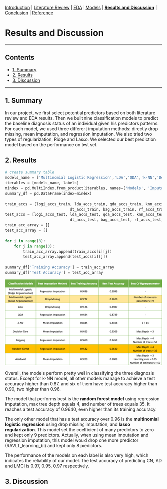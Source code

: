 [Introduction](https://mal5482.github.io/ADNI-Alzheimer-Project/index)   |   [Literature Review](https://mal5482.github.io/ADNI-Alzheimer-Project/Review)   |   [EDA](https://mal5482.github.io/ADNI-Alzheimer-Project/EDA)   |   [Models](https://mal5482.github.io/ADNI-Alzheimer-Project/Models)   |   [**Results and Discussion**](https://mal5482.github.io/ADNI-Alzheimer-Project/Summary)   |   [Conclusion](https://mal5482.github.io/ADNI-Alzheimer-Project/Conclusion)   |   [Reference](https://mal5482.github.io/ADNI-Alzheimer-Project/Reference)

# Results and Discussion
---
## Contents
* [1. Summary](#summary)<br>
* [2. Results](#results)<br>
* [3. Discussion](#discussion)<br> 

---

## <a name="summary"></a> 1. Summary
<p> In our project, we first select potential predictors based on both literature review and EDA results. Then we built nine classification models to predict the baseline diagnosis status of an individual given his predictors patterns. For each model, we used three different imputation methods: directly drop missing, mean imputation, and regression imputation. We also tried two types of regularization, Ridge and Lasso. We selected our best prediction model based on the performance on test set.</p>

## <a name="results"></a> 2. Results

```py
# create summary table
models_name = ['Multinomial Logistic Regression','LDA','QDA','k-NN','Decision Tree','Bagging','Random Forest','AdaBoost']
iterables = [models_name, labels]
mindex = pd.MultiIndex.from_product(iterables, names=['Models', 'Imputation Method'])
summary_df = pd.DataFrame(index=mindex)

train_accs = [logi_accs_train, lda_accs_train, qda_accs_train, knn_accs_train, 
                             dt_accs_train, bag_accs_train, rf_accs_train, ada_accs_train]
test_accs = [logi_accs_test, lda_accs_test, qda_accs_test, knn_accs_test, 
                             dt_accs_test, bag_accs_test, rf_accs_test, ada_accs_test]
train_acc_array = []
test_acc_array = []

for i in range(8):
    for j in range(3):
        train_acc_array.append(train_accs[i][j])
        test_acc_array.append(test_accs[i][j])

summary_df['Training Accuracy'] = train_acc_array
summary_df['Test Accuracy'] = test_acc_array

```
![summary table](/images/stable.png)

Overall, the models perform pretty well in classifying the three diagnosis status. Except for k-NN model, all other models manage to achieve a test accuracy higher than 0.87, and six of them have test accuracy higher than 0.90, two higher than 0.96.

The model that performs best is the **random forest model** using regression imputation, max tree depth equals 4, and number of trees equals 35. It reaches a test accuracy of 0.9640, even higher than its training accuracy.

The only other model that has a test accuracy over 0.96 is the **multinomial logistic regression** using drop missing imputation, and **lasso regularization**. This model set the coefficient of many predictors to zero and kept only 9 predictors. Actually, when using mean imputation and regression imputation, this model would drop one more predictor (RAVLT_learning_bl) and kept only 8 predictors.

The performance of the models on each label is also very high, which indicates the reliability of our model. The test accuracy of predicting CN, AD and LMCI is 0.97, 0.95, 0.97 respectively.


## <a name="discussion"></a> 3. Discussion
